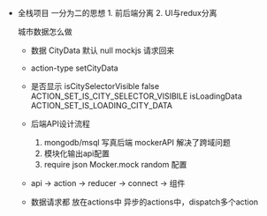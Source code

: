 -   全栈项目
    一分为二的思想
        1.  前后端分离
        2.  UI与redux分离
        
    城市数据怎么做
    -   数据 CityData 默认 null mockjs 请求回来
    -   action-type setCityData
    -   是否显示 isCitySelectorVisible false
        ACTION_SET_IS_CITY_SELECTOR_VISIBILE
        isLoadingData
        ACTION_SET_IS_LOADING_CITY_DATA
    -   后端API设计流程
        1.  mongodb/msql 写真后端
            mockerAPI 解决了跨域问题
        2.  模块化输出api配置
        3.  require json Mocker.mock random 配置
    -   api -> action -> reducer -> connect -> 组件

    -   数据请求都 放在actions中
            异步的actions中，dispatch多个action

    
        